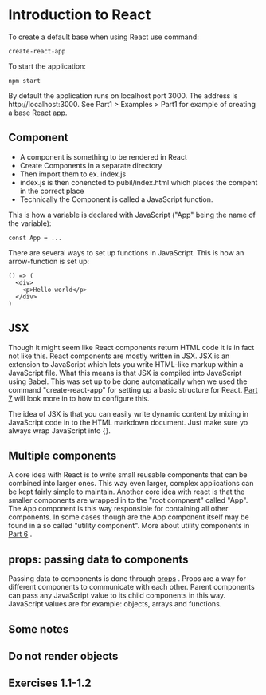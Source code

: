 # Introduction to React
To create a default base when using React use command:
```
create-react-app
```
To start the application:
```
npm start
```
By default the application runs on localhost port 3000. The address is http://localhost:3000.
See Part1 > Examples > Part1 for example of creating a base React app.

## Component
- A component is something to be rendered in React
- Create Components in a separate directory
- Then import them to ex. index.js
- index.js is then conencted to pubil/index.html which places the compent in the correct place
- Technically the Component is called a JavaScript function.

This is how a variable is declared with JavaScript ("App" being the name of the variable):
```
const App = ...
```

There are several ways to set up functions in JavaScript. This is how an arrow-function is set up: 
```
() => (
  <div>
    <p>Hello world</p>
  </div>
)
```

## JSX
Though it might seem like React components return HTML code it is in fact not like this. React components are mostly written in JSX. JSX is an extension to JavaScript which lets you write HTML-like markup within a JavaScript file. What this means is that JSX is compiled into JavaScript using Babel. This was set up to be done automatically when we used the command "create-react-app" for setting up a basic structure for React. [Part 7](../Part-7) will look more in to how to configure this.

The idea of JSX is that you can easily write dynamic content by mixing in JavaScript code in to the HTML markdown document. Just make sure yo always wrap JavaScript into {}. 

## Multiple components
A core idea with React is to write small reusable components that can be combined into larger ones. This way even larger, complex applications can be kept fairly simple to maintain. Another core idea with react is that the smaller components are wrapped in to the "root compnent" called "App". The App component is this way responsible for containing all other components. In some cases though are the App component itself may be found in a so called "utility component". More about utility components in [Part 6](../Part-6) .

## props: passing data to components
Passing data to components is done through [props](https://react.dev/learn/passing-props-to-a-component) . Props are a way for different components to communicate with each other. Parent components can pass any JavaScript value to its child components in this way. JavaScript values are for example: objects, arrays and functions.

## Some notes

## Do not render objects

## Exercises 1.1-1.2
